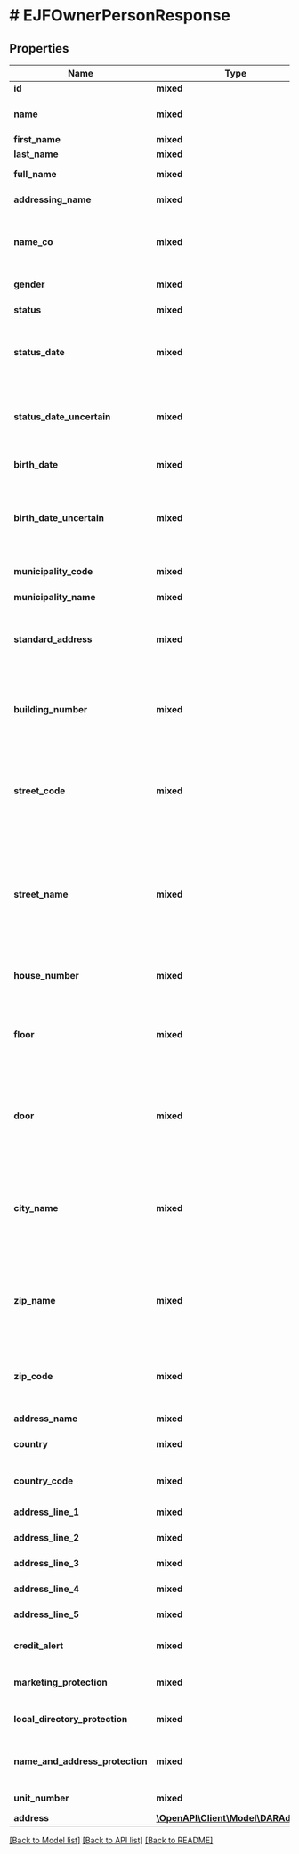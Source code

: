 # # EJFOwnerPersonResponse

## Properties

Name | Type | Description | Notes
------------ | ------------- | ------------- | -------------
**id** | **mixed** | Persistent unik nøgle. |
**name** | **mixed** | Angiver personens fulde navn med statusangivelse. | [optional]
**first_name** | **mixed** |  | [optional]
**last_name** | **mixed** |  | [optional]
**full_name** | **mixed** | Angiver personens fulde navn. | [optional]
**addressing_name** | **mixed** | Angiver personens adresseringsnavn. | [optional]
**name_co** | **mixed** | C/O navn i adressen. Konstanten C/O samt en blank vil være indeholdt i de første 4 positioner. | [optional]
**gender** | **mixed** | Angiver personens køn. |
**status** | **mixed** | Angiver personens status. |
**status_date** | **mixed** | Hændelsesdato/tid for angivelse af status. Eksisterer kun i forbindelse med en inaktiv status. |
**status_date_uncertain** | **mixed** | Angiver at statusdato er usikker, hvilket vil sige at det ikke har været muligt at verificere datoens korrekthed. |
**birth_date** | **mixed** | Angiver personens fødselsdato. |
**birth_date_uncertain** | **mixed** | Angiver at fødselsdatoen er usikker, hvilket vil sige, at det ikke har været muligt af verificere datoens korrekthed. |
**municipality_code** | **mixed** | Kode for en kommune. | [optional]
**municipality_name** | **mixed** | Navn for en kommune. | [optional]
**standard_address** | **mixed** | Sammensat af: vejadresseringsnavn husnummer, etage, sidedoer bygningsnummer | [optional]
**building_number** | **mixed** | Bygningsnummer er et persondatafelt, og anvendes på Grønland som selvstændigt datum eller i stedet for husnummer. | [optional]
**street_code** | **mixed** | Vejkode danner sammen med kommunekode en entydig kode for en vej i Danmark. Værdimængde: 0001 - 9999 | [optional]
**street_name** | **mixed** | En forkortelse af vejnavn, som benyttes ved forsendelser. Feltet er indrapporteret, hvis vejnavnet er over 20 positioner. Ved vejnavne under 20 positioner er vejnavn &#x3D; vejadresseringsnavn. | [optional]
**house_number** | **mixed** | Feltet angiver husnummer på en given bolig. | [optional]
**floor** | **mixed** | Etageangivelse i adressen. 1 - 99 samt kl, k2, k3, st og blank. mz, kv, og pt kan desuden forekomme ved adresseregistreringer. | [optional]
**door** | **mixed** | Side- eller dørnummer for en bolig. Identificerer sammen med kommunekode, vejkode, husnummer, og etage en bolig. | [optional]
**city_name** | **mixed** | Bynavn i klarskrift. Benyttes som en del af den postale adresse, hvor postnummer og postdistrikt er utilstrækkeligt, ved forsendelse af post til borgeren. | [optional]
**zip_name** | **mixed** | Angiver postdistrikts navn i klarskrift. Feltet er på 20 karakterer, så det sammen med postnummer + 1 blank kan være i en rudekuvert. | [optional]
**zip_code** | **mixed** | Postvæsenets landsdækkende postnummerkode. Postnummer er et obligatorisk vejdistrikt. | [optional]
**address_name** | **mixed** |  |
**country** | **mixed** | Angiver det land personen er indrejst fra eller udrejst til | [optional]
**country_code** | **mixed** | Angiver det land personen er indrejst fra eller udrejst til | [optional]
**address_line_1** | **mixed** | Fritekst om udenlandsadresser | [optional]
**address_line_2** | **mixed** | Fritekst om udenlandsadresser | [optional]
**address_line_3** | **mixed** | Fritekst om udenlandsadresser | [optional]
**address_line_4** | **mixed** | Fritekst om udenlandsadresser | [optional]
**address_line_5** | **mixed** | Fritekst om udenlandsadresser | [optional]
**credit_alert** | **mixed** | Angiver om personen har en beskyttelse af typen kreditadvarsel | [optional]
**marketing_protection** | **mixed** | Angiver om personen har en beskyttelse af typen markedsfoering | [optional]
**local_directory_protection** | **mixed** | Angiver om personen har en beskyttelse af typen lokal vejviser | [optional]
**name_and_address_protection** | **mixed** | Angiver om personen har en beskyttelse af typen navne og adresse beskyttekse | [optional]
**unit_number** | **mixed** | Reference to a CVR person | [optional]
**address** | [**\OpenAPI\Client\Model\DARAddress**](DARAddress.md) |  | [optional]

[[Back to Model list]](../../README.md#models) [[Back to API list]](../../README.md#endpoints) [[Back to README]](../../README.md)
